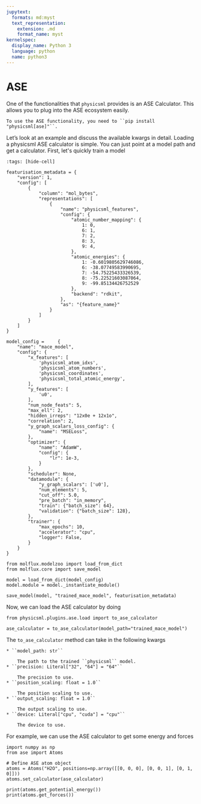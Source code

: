 ```yaml
---
jupytext:
  formats: md:myst
  text_representation:
    extension: .md
    format_name: myst
kernelspec:
  display_name: Python 3
  language: python
  name: python3
---
```


# ASE

One of the functionalities that ``physicsml`` provides is an ASE Calculator. This allows you to plug into the ASE ecosystem
easily.

```{note}
To use the ASE functionality, you need to ``pip install "physicsml[ase]"``.
```

Let’s look at an example and discuss the available kwargs in detail. Loading a physicsml ASE calculator is simple.
You can just point at a model path and get a calculator. First, let's quickly train a model

```{code-cell} ipython3
:tags: [hide-cell]

featurisation_metadata = {
    "version": 1,
    "config": [
        {
            "column": "mol_bytes",
            "representations": [
                {
                    "name": "physicsml_features",
                    "config": {
                        "atomic_number_mapping": {
                            1: 0,
                            6: 1,
                            7: 2,
                            8: 3,
                            9: 4,
                        },
                        "atomic_energies": {
                            1: -0.6019805629746086,
                            6: -38.07749583990695,
                            7: -54.75225433326539,
                            8: -75.22521603087064,
                            9: -99.85134426752529
                        },
                        "backend": "rdkit",
                    },
                    "as": "{feature_name}"
                }
            ]
        }
    ]
}

model_config =     {
    "name": "mace_model",
    "config": {
        "x_features": [
            'physicsml_atom_idxs',
            'physicsml_atom_numbers',
            'physicsml_coordinates',
            'physicsml_total_atomic_energy',
        ],
        "y_features": [
            'u0',
        ],
        "num_node_feats": 5,
        "max_ell": 2,
        "hidden_irreps": "12x0e + 12x1o",
        "correlation": 2,
        "y_graph_scalars_loss_config": {
            "name": "MSELoss",
        },
        "optimizer": {
            "name": "AdamW",
            "config": {
                "lr": 1e-3,
            }
        },
        "scheduler": None,
        "datamodule": {
            "y_graph_scalars": ['u0'],
            "num_elements": 5,
            "cut_off": 5.0,
            "pre_batch": "in_memory",
            "train": {"batch_size": 64},
            "validation": {"batch_size": 128},
        },
        "trainer": {
            "max_epochs": 10,
            "accelerator": "cpu",
            "logger": False,
        }
    }
}

from molflux.modelzoo import load_from_dict
from molflux.core import save_model

model = load_from_dict(model_config)
model.module = model._instantiate_module()

save_model(model, "trained_mace_model", featurisation_metadata)
```

Now, we can load the ASE calculator by doing

```{code-cell} ipython3
from physicsml.plugins.ase.load import to_ase_calculator

ase_calculator = to_ase_calculator(model_path="trained_mace_model")
```

The ``to_ase_calculator`` method can take in the following kwargs

```{toggle}
* ``model_path: str``

    The path to the trained ``physicsml`` model.
* ``precision: Literal["32", "64"] = "64"``

    The precision to use.
* ``position_scaling: float = 1.0``

    The position scaling to use.
* ``output_scaling: float = 1.0``

    The output scaling to use.
* ``device: Literal["cpu", "cuda"] = "cpu"``

    The device to use.
```

For example, we can use the ASE calculator to get some energy and forces

```{code-cell} ipython3
import numpy as np
from ase import Atoms

# Define ASE atom object
atoms = Atoms("H2O", positions=np.array([[0, 0, 0], [0, 0, 1], [0, 1, 0]]))
atoms.set_calculator(ase_calculator)

print(atoms.get_potential_energy())
print(atoms.get_forces())
```
